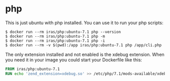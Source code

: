 # php

This is just ubuntu with php installed. You can use it to run your php scripts:

```console
$ docker run --rm iras/php:ubuntu-7.1 php --version
$ docker run --rm iras/php:ubuntu-7.1 php -m
$ docker run --rm iras/php:ubuntu-7.1 php -i
$ docker run --rm -v $(pwd):/app iras/php:ubuntu-7.1 php /app/cli.php
```

The only extension installed and not enabled is the xdebug extension. When you need it in your image you could start
your Dockerfile like this:

```Dockerfile
FROM iras/php:ubuntu-7.1
RUN echo 'zend_extension=xdebug.so' >> /etc/php/7.1/mods-available/xdebug.ini
```
